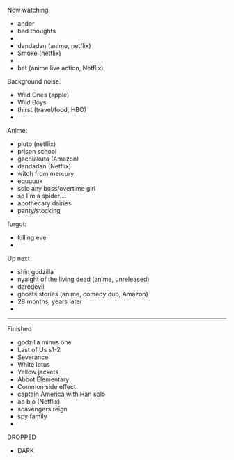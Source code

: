 Now watching
- andor
- bad thoughts 
- 
- dandadan (anime, netflix) 
- Smoke (netflix) 
-  
- bet (anime live action, Netflix) 


Background noise: 
- Wild Ones (apple)
- Wild Boys  
- thirst (travel/food, HBO) 
- 


Anime:
- pluto (netflix) 
- prison school 
- gachiakuta (Amazon) 
- dandadan (Netflix) 
- witch from mercury 
- equuuux
- solo any boss/overtime girl
- so I'm a spider.... 
- apothecary dairies 
- panty/stocking 




furgot:
- killing eve
- 


Up next
- shin godzilla 
- nyaight of the living dead (anime, unreleased) 
- daredevil 
- ghosts stories (anime, comedy dub, Amazon) 
- 28 months, years later 
- 

---


Finished
- godzilla minus one
- Last of Us s1-2
- Severance
- White lotus
- Yellow jackets
- Abbot Elementary
- Common side effect
- captain America with Han solo 
- ap bio (Netflix)
- scavengers reign
- spy family 
- 


DROPPED
- DARK
